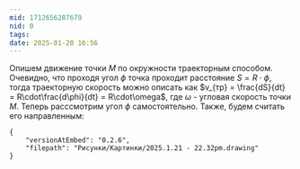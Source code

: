 ```yaml
---
mid: 1712656287679
nid: 0
tags: 
date: 2025-01-20 16:56
---
```

Опишем движение точки $M$ по окружности траекторным способом. Очевидно, что проходя угол $\phi$ точка проходит расстояние $S = R\cdot \phi$, тогда траекторную скорость можно описать как $v_{тр} = \frac{dS}{dt} = R\cdot\frac{d\phi}{dt} = R\cdot\omega$, где $\omega$ - угловая скорость точки $M$.
Теперь расссмотрим угол $\phi$ самостоятельно. Также, будем считать его направленным:
```handdrawn-ink
{
	"versionAtEmbed": "0.2.6",
	"filepath": "Рисунки/Картинки/2025.1.21 - 22.32pm.drawing"
}
```
